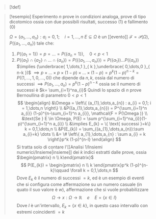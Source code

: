 >[!def]
>

>[!esempio] Esperimento
>$n$ prove in condizioni analoga, prove di tipo dicotomico ossia con due possibili risultati, successo (1) e fallimento (0)
>
>$\Omega = \left\{ a_{1},\dots,a_{n} \right\} : a_{i} = 0,1;\quad i=1,\dots,n$
>$E \subseteq \Omega$ è un [[evento]] $\mathcal{F} = \mathcal{P}(\Omega)$,
>$P(\left\{ a_{1},\dots,a_{n} \right\})$ tale che:
>1. $P(\left\{ a_{1} = 1 \right\})=p = \dots = P(\left\{ a_{n}=1 \right\}),\quad 0 < p < 1$
>2. $P(\left\{ a_{1} \right\} \cap \left\{ a_{2} \right\} \cap \dots \cap \left\{ a_{n} \right\}) = P(\left\{ (a_{1},\dots,a_{n}) \right\}) = P(\left\{ a_{1} \right\})\dots P(\left\{ a_{n} \right\})$
>   $\implies (\underbrace{ 1,\dots,1 }_{ k },\underbrace{ 0,\dots,0 }_{ n-k })$ 
>   $\implies p \times \dots \times p \times (1-p) \times \dots \times (1-p) = p^k (1-p)^{n-k} = P((1,\dots,1,0,\dots,0))$
>   che dipende da $n,k$, ossia dal numero di successi
>   $\implies P(a_{1},\dots,a_{n}) = p^k(1-p)^{n-k}$ ossia se il numero di successi è $k= \sum_{i=1}^na_{i}$ 
>   Quindi lo spazio di $n$ prove Bernoullina di parametro $0 < p <1$
>   $$
>\begin{align}
>&\Omega = \left\{ (a_{1},\dots,a_{n}) : a_{i} = 0,1; i = 1,\dots,n \right\} \\
> &P({a_{1},\dots,a_{n}}) = P^{\sum_{i=1}^n a_{i}} (1-p)^{n-\sum_{i=1}^n a_{i}}, \mathcal{F = P(\Omega )} \\
>&\text{Se } E \in \Omega, P(E) = \sum p^{\sum_{i=1}^na_{i}}(1-p)^{\sum_{i=1}^n a_{i}} \\
> &\implies E_{k} = \{ \text{ successi }=k\} k = 0,1,\dots,n \\
>&P(E_{k}) = \sum_{(a_{1},\dots,a_{n}):\sum a_{i}=k} \dots \\
> &= \# \left\{ a_{1},\dots,a_{n} : \sum a_{i} = k \right\}p^k (1-p)^{n-l} 
>\end{align}
>$$
>Si tratta solo di contare l'[[Analisi 1/Insiemi numerici/Insieme|insieme]] dei $k$ indici estratti dalle prove, ossia $\begin{pmatrix} n \\ k\end{pmatrix}$
> $$
> P(E_{k}) = \begin{pmatrix}
>n \\
>k
>\end{pmatrix}p^k (1-p)^{n-k}\qquad \forall k = 0,1,\dots,n
>$$
>Dove $E_{k}$ è il numero di successi $= k$, ed è un esempio di eventi che si configura come affermazione su un numero casuale (in quato il suo valore è $w$), affermazione che si vuole probabilizzare
> $$
> \Omega \to x : \Omega \to \mathbb{R}\quad e\quad E=\left\{ x \in I \right\} 
>$$
>Dove $I$ è un'intervallo, $E_{k} = \left\{ x \in {k} \right\}$, in questo caso intervallo con estremi coincidenti $=k$


